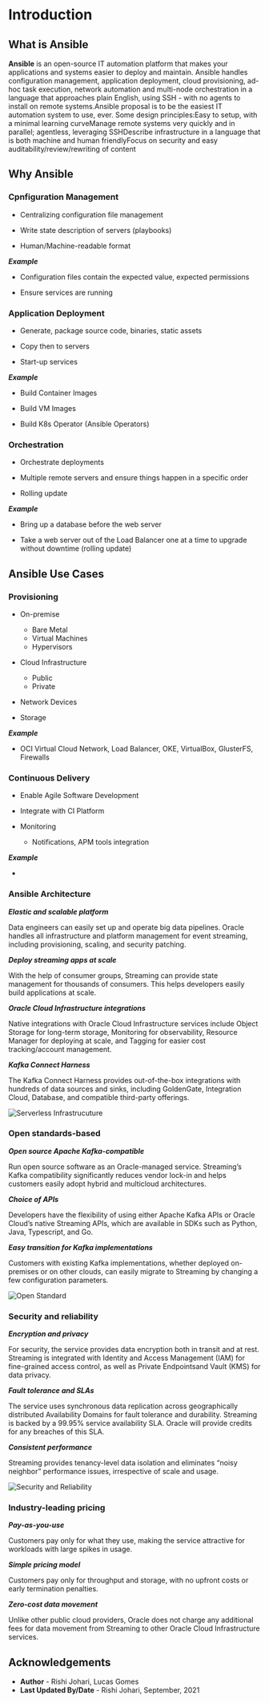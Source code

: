 # Introduction

## What is Ansible

**Ansible** is an open-source IT automation platform that makes your applications and systems easier to deploy and maintain. Ansible handles configuration management, application deployment, cloud provisioning, ad-hoc task execution, network automation and multi-node orchestration in a language that approaches plain English, using SSH - with no agents to install on remote systems.Ansible proposal is to be the easiest IT automation system to use, ever. Some design principles:Easy to setup, with a minimal learning curveManage remote systems very quickly and in parallel; agentless, leveraging SSHDescribe infrastructure in a language that is both machine and human friendlyFocus on security and easy auditability/review/rewriting of content


## Why Ansible

### Cpnfiguration Management

- Centralizing configuration file management

- Write state description of servers (playbooks)

- Human/Machine-readable format

***Example***

- Configuration files contain the expected value, expected permissions

- Ensure services are running

### Application Deployment

- Generate, package source code, binaries, static assets

- Copy then to servers

- Start-up services

***Example***

- Build Container Images

- Build VM Images

- Build K8s Operator (Ansible Operators)


### Orchestration

- Orchestrate deployments

- Multiple remote servers and ensure things happen in a specific order

- Rolling update

***Example***

- Bring up a database before the web server

- Take a web server out of the Load Balancer one at a time to upgrade without downtime (rolling update)


## Ansible Use Cases 

### Provisioning

- On-premise
  - Bare Metal
  - Virtual Machines
  - Hypervisors
  
- Cloud Infrastructure
  - Public
  - Private
  
- Network Devices

- Storage

***Example***

- OCI Virtual Cloud Network, Load Balancer, OKE, VirtualBox, GlusterFS, Firewalls

### Continuous Delivery

- Enable Agile Software Development

-  Integrate with CI Platform

- Monitoring
  - Notifications, APM tools integration

 ***Example***

 -  


### Ansible Architecture




***Elastic and scalable platform***

Data engineers can easily set up and operate big data pipelines. Oracle handles all infrastructure and platform management for event streaming, including provisioning, scaling, and security patching.

 ***Deploy streaming apps at scale***

With the help of consumer groups, Streaming can provide state management for thousands of consumers. This helps developers easily build applications at scale.

***Oracle Cloud Infrastructure integrations***

Native integrations with Oracle Cloud Infrastructure services include Object Storage for long-term storage, Monitoring for observability, Resource Manager for deploying at scale, and Tagging for easier cost tracking/account management.

***Kafka Connect Harness***

The Kafka Connect Harness provides out-of-the-box integrations with hundreds of data sources and sinks, including GoldenGate, Integration Cloud, Database, and compatible third-party offerings.

![Serverless Infrastrucuture](./images/OCI-Stream1.png)



### Open standards-based


***Open source Apache Kafka-compatible***

Run open source software as an Oracle-managed service. Streaming’s Kafka compatibility significantly reduces vendor lock-in and helps customers easily adopt hybrid and multicloud architectures.

***Choice of APIs***

Developers have the flexibility of using either Apache Kafka APIs or Oracle Cloud’s native Streaming APIs, which are available in SDKs such as Python, Java, Typescript, and Go.

***Easy transition for Kafka implementations***

Customers with existing Kafka implementations, whether deployed on-premises or on other clouds, can easily migrate to Streaming by changing a few configuration parameters.


![Open Standard](./images/OCI-Stream2.png)




### Security and reliability


***Encryption and privacy***

For security, the service provides data encryption both in transit and at rest. Streaming is integrated with Identity and Access Management (IAM) for fine-grained access control, as well as Private Endpointsand Vault (KMS) for data privacy.

***Fault tolerance and SLAs***

The service uses synchronous data replication across geographically distributed Availability Domains for fault tolerance and durability. Streaming is backed by a 99.95% service availability SLA. Oracle will provide credits for any breaches of this SLA.

***Consistent performance***

Streaming provides tenancy-level data isolation and eliminates “noisy neighbor” performance issues, irrespective of scale and usage.


![Security and Reliability](./images/OCI-Stream3.png)



### Industry-leading pricing


***Pay-as-you-use***

Customers pay only for what they use, making the service attractive for workloads with large spikes in usage.

***Simple pricing model***

Customers pay only for throughput and storage, with no upfront costs or early termination penalties.

***Zero-cost data movement***

Unlike other public cloud providers, Oracle does not charge any additional fees for data movement from Streaming to other Oracle Cloud Infrastructure services.



## Acknowledgements

* **Author** - Rishi Johari, Lucas Gomes
* **Last Updated By/Date** - Rishi Johari, September, 2021
